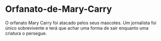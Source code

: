 # Orfanato-de-Mary-Carry
O orfanato Mary Carry foi atacado pelos seus mascotes. Um jornalista foi único sobrevivente e terá que achar uma forma de sair enquanto uma criatura o persegue.

